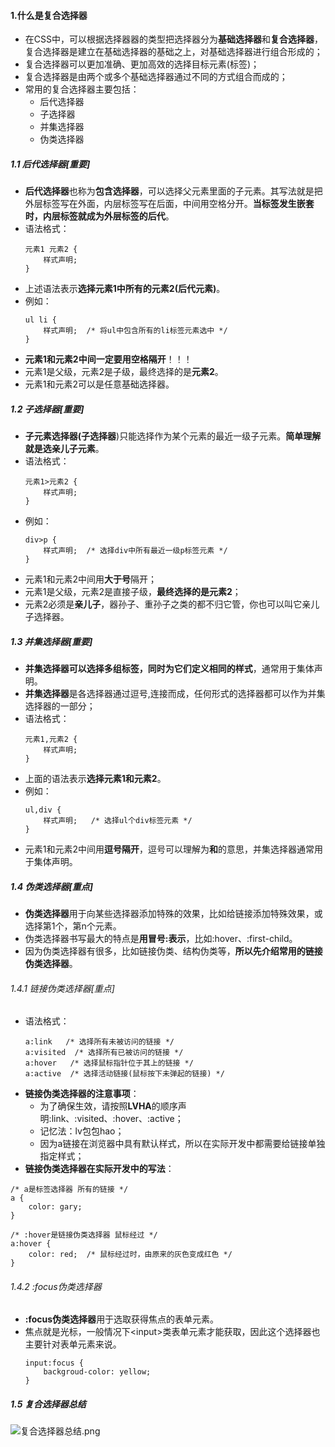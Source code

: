 #### 1.什么是复合选择器
- 在CSS中，可以根据选择器器的类型把选择器分为**基础选择器**和**复合选择器**，复合选择器是建立在基础选择器的基础之上，对基础选择器进行组合形成的；
- 复合选择器可以更加准确、更加高效的选择目标元素(标签)；
- 复合选择器是由两个或多个基础选择器通过不同的方式组合而成的；
- 常用的复合选择器主要包括：
    - 后代选择器
    - 子选择器
    - 并集选择器
    - 伪类选择器
##### 1.1 后代选择器[重要]
- **后代选择器**也称为**包含选择器**，可以选择父元素里面的子元素。其写法就是把外层标签写在外面，内层标签写在后面，中间用空格分开。**当标签发生嵌套时，内层标签就成为外层标签的后代**。
- 语法格式：
    ```
    元素1 元素2 {
        样式声明;
    }
    ```
- 上述语法表示**选择元素1中所有的元素2(后代元素)**。
- 例如：
    ```
    ul li {
        样式声明;  /* 将ul中包含所有的li标签元素选中 */
    }
    ```
- **元素1和元素2中间一定要用空格隔开**！！！
- 元素1是父级，元素2是子级，最终选择的是**元素2**。
- 元素1和元素2可以是任意基础选择器。
##### 1.2 子选择器[重要]
- **子元素选择器(子选择器**)只能选择作为某个元素的最近一级子元素。**简单理解就是选亲儿子元素**。
- 语法格式：
    ```
    元素1>元素2 {
        样式声明;
    }
    ```
- 例如：
    ```
    div>p {
        样式声明;  /* 选择div中所有最近一级p标签元素 */
    }
    ```
- 元素1和元素2中间用**大于号**隔开；
- 元素1是父级，元素2是直接子级，**最终选择的是元素2**；
- 元素2必须是**亲儿子**，器孙子、重孙子之类的都不归它管，你也可以叫它亲儿子选择器。
##### 1.3 并集选择器[重要]
- **并集选择器可以选择多组标签，同时为它们定义相同的样式**，通常用于集体声明。
- **并集选择器**是各选择器通过逗号,连接而成，任何形式的选择器都可以作为并集选择器的一部分；
- 语法格式：
    ```
    元素1,元素2 {
        样式声明;
    }
    ```
- 上面的语法表示**选择元素1和元素2**。
- 例如：
    ```
    ul,div {
        样式声明;   /* 选择ul个div标签元素 */
    }
    ```
- 元素1和元素2中间用**逗号隔开**，逗号可以理解为**和**的意思，并集选择器通常用于集体声明。
##### 1.4 伪类选择器[重点]
- **伪类选择器**用于向某些选择器添加特殊的效果，比如给链接添加特殊效果，或选择第1个，第n个元素。
- 伪类选择器书写最大的特点是**用冒号:表示**，比如:hover、:first-child。
- 因为伪类选择器有很多，比如链接伪类、结构伪类等，**所以先介绍常用的链接伪类选择器**。
###### 1.4.1 链接伪类选择器[重点]
- 语法格式：
    ```
    a:link   /* 选择所有未被访问的链接 */
    a:visited  /* 选择所有已被访问的链接 */
    a:hover   /* 选择鼠标指针位于其上的链接 */
    a:active  /* 选择活动链接(鼠标按下未弹起的链接) */
    ```
- **链接伪类选择器的注意事项**：
    - 为了确保生效，请按照**LVHA**的顺序声明:link、:visited、:hover、:active；
    - 记忆法：lv包包hao；
    - 因为a链接在浏览器中具有默认样式，所以在实际开发中都需要给链接单独指定样式；
- **链接伪类选择器在实际开发中的写法**：
```
/* a是标签选择器 所有的链接 */
a {
    color: gary;
}

/* :hover是链接伪类选择器 鼠标经过 */
a:hover {
    color: red;  /* 鼠标经过时，由原来的灰色变成红色 */
}
```
###### 1.4.2 :focus伪类选择器
- **:focus伪类选择器**用于选取获得焦点的表单元素。
- 焦点就是光标，一般情况下\<input>类表单元素才能获取，因此这个选择器也主要针对表单元素来说。
    ```
    input:focus {
        backgroud-color: yellow;
    }
    ```
##### 1.5 复合选择器总结
![复合选择器总结.png](https://upload-images.jianshu.io/upload_images/13407176-de0266c44bab937f.png?imageMogr2/auto-orient/strip%7CimageView2/2/w/1240)